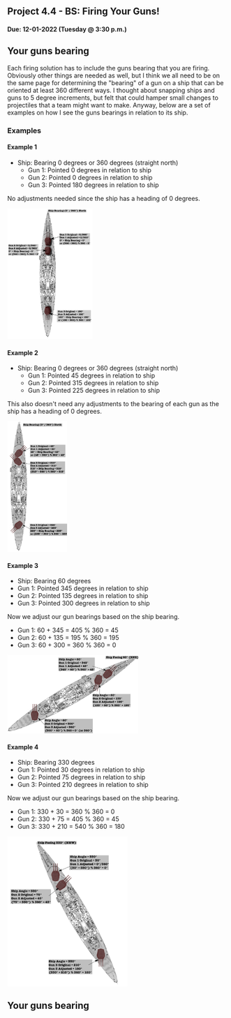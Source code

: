 ## Project 4.4 - BS: Firing Your Guns!
#### Due: 12-01-2022 (Tuesday @ 3:30 p.m.)


## Your guns bearing

Each firing solution has to include the guns bearing that you are firing. Obviously other things are needed as well, but I think we all need to be on the same page for determining the "bearing" of a gun on a ship that can be oriented at least 360 different ways. I thought about snapping ships and guns to 5 degree increments, but felt that could hamper small changes to projectiles that a team might want to make. Anyway, below are a set of examples on how I see the guns bearings in relation to its ship.


### Examples

#### Example 1

- Ship: Bearing 0 degrees or 360 degrees (straight north)
  - Gun 1: Pointed 0 degrees in relation to ship
  - Gun 2: Pointed 0 degrees in relation to ship
  - Gun 3: Pointed 180 degrees in relation to ship
  
No adjustments needed since the ship has a heading of 0 degrees.

<a href="./images/ship_gun_orientation_0.png"> <img src="./images/ship_gun_orientation_0.png" height="300"></a>

#### Example 2

- Ship: Bearing 0 degrees or 360 degrees (straight north)
  - Gun 1: Pointed 45 degrees in relation to ship
  - Gun 2: Pointed 315 degrees in relation to ship
  - Gun 3: Pointed 225 degrees in relation to ship

This also doesn't need any adjustments to the bearing of each gun as the ship has a heading of 0 degrees.

<a href="./images/ship_gun_orientation_1.png"> <img src="./images/ship_gun_orientation_1.png" height="300"></a>

#### Example 3

- Ship: Bearing 60 degrees
- Gun 1: Pointed 345 degrees in relation to ship
- Gun 2: Pointed 135 degrees in relation to ship
- Gun 3: Pointed 300 degrees in relation to ship

Now we adjust our gun bearings based on the ship bearing.

  - Gun 1: 60 + 345 = 405 % 360 = 45
  - Gun 2: 60 + 135 = 195 % 360 = 195
  - Gun 3: 60 + 300 = 360 % 360 = 0

<a href="./images/ship_gun_orientation_2.png"> <img src="./images/ship_gun_orientation_2.png" width="300"></a>


#### Example 4

- Ship: Bearing 330 degrees
- Gun 1: Pointed 30 degrees in relation to ship
- Gun 2: Pointed 75 degrees in relation to ship
- Gun 3: Pointed 210 degrees in relation to ship

Now we adjust our gun bearings based on the ship bearing.

  - Gun 1: 330 + 30 = 360 % 360 = 0
  - Gun 2: 330 + 75 = 405 % 360 = 45
  - Gun 3: 330 + 210 = 540 % 360 = 180

<a href="./images/ship_gun_orientation_4.png"> <img src="./images/ship_gun_orientation_4.png" width="275"></a>

## Your guns bearing
